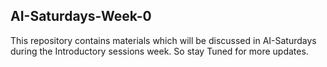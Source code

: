 ## AI-Saturdays-Week-0

This repository contains materials which will be discussed in AI-Saturdays during the Introductory sessions week. So stay Tuned for more updates.

